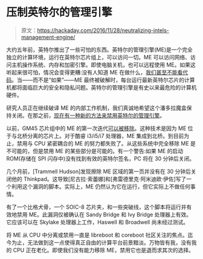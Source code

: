 # 压制英特尔的管理引擎

> 原文：<https://hackaday.com/2016/11/28/neutralizing-intels-management-engine/>

大约五年前，英特尔推出了一些可怕的东西。英特尔的管理引擎(ME)是一个完全独立的计算环境，运行在英特尔芯片组上，可以访问一切。ME 可以访问网络、访问主机操作系统、内存和加密引擎。即使电脑关机，也可以远程使用 ME。如果这听起来很可怕，情况会变得更糟:没有人知道 ME 在做什么，[我们甚至不能看代码](http://hackaday.com/2016/01/22/the-trouble-with-intels-management-engine/)。当——而不是“如果”——ME 最终被破解时，每台运行最新英特尔芯片的计算机都将面临巨大的安全和隐私问题。英特尔的管理引擎是有史以来最危险的计算机硬件。

研究人员正在继续破译 ME 的内部工作机制，我们真诚地希望这个潘多拉魔盒保持关闭。在那之前，[现在有一种新的方法来禁用英特尔的管理引擎](http://hardenedlinux.org/firmware/2016/11/17/neutralize_ME_firmware_on_sandybridge_and_ivybridge.html)。

以前，GM45 芯片组中的 ME 的第一次迭代[可以被移除](https://libreboot.org/docs/hcl/gm45_remove_me.html)。这种技术是因为 ME 位于与北桥分离的芯片上。对于酷睿 i3/i5/i7 处理器，ME 集成到北桥。到目前为止，禁用与 CPU 紧密耦合的 ME 的努力都失败了。从这些系统中完全移除 ME 是不可能的，但是禁用 ME 的某些部分是可能的。有一个警告:如果 ME 的启动 ROM(存储在 SPI 闪存中)没有找到有效的英特尔签名，PC 将在 30 分钟后关闭。

几个月前，[Trammell Hudson]发现擦除 ME 区域的第一页并没有在 30 分钟后关闭他的 Thinkpad。这导致[尼古拉·索蕾娜]和[弗雷德里克·阿米迪欧·伊佐]写了一个利用这个漏洞的脚本。实际上，ME 仍然认为它在运行，但它实际上不做任何事情。

有了一个比格犬骨，一个 SOIC-8 芯片夹，和一些突破线，这个脚本将运行并有效地禁用 ME。此漏洞仅被确认在 Sandy Bridge 和 Ivy Bridge 处理器上有效。它应该可以在 Skylake 处理器上工作，Haswell 和 Broadwell 尚未经过测试。

将 ME 从 CPU 中分离或禁用一直是 libreboot 和 coreboot 社区关注的焦点。迄今为止，无法做到这一点使得真正自由的计算平台前景黯淡。万物皆有我，没有我的 CPU 正在老化。即使我们没有能力移除 ME，禁用它也是退而求其次的选择。
